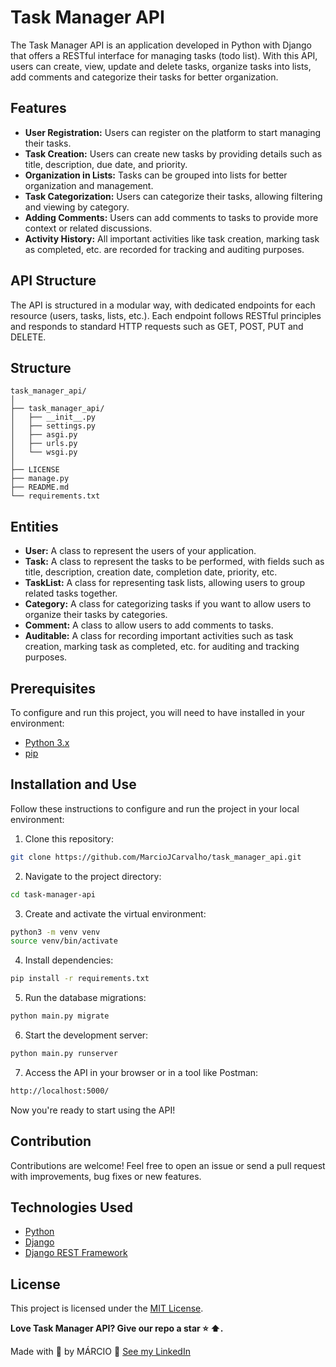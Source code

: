# Task Manager API
The Task Manager API is an application developed in Python with Django that offers a RESTful interface for managing tasks (todo list). With this API, users can create, view, update and delete tasks, organize tasks into lists, add comments and categorize their tasks for better organization.

## Features
- **User Registration:** Users can register on the platform to start managing their tasks.
- **Task Creation:** Users can create new tasks by providing details such as title, description, due date, and priority.
- **Organization in Lists:** Tasks can be grouped into lists for better organization and management.
- **Task Categorization:** Users can categorize their tasks, allowing filtering and viewing by category.
- **Adding Comments:** Users can add comments to tasks to provide more context or related discussions.
- **Activity History:** All important activities like task creation, marking task as completed, etc. are recorded for tracking and auditing purposes.

## API Structure
The API is structured in a modular way, with dedicated endpoints for each resource (users, tasks, lists, etc.). Each endpoint follows RESTful principles and responds to standard HTTP requests such as GET, POST, PUT and DELETE.

## Structure
```plaintext
task_manager_api/
│
├── task_manager_api/
│   ├── __init__.py
│   ├── settings.py
│   ├── asgi.py
│   ├── urls.py
│   └── wsgi.py
│
├── LICENSE
├── manage.py
├── README.md
└── requirements.txt
```

## Entities
- **User:** A class to represent the users of your application.
- **Task:** A class to represent the tasks to be performed, with fields such as title, description, creation date, completion date, priority, etc.
- **TaskList:** A class for representing task lists, allowing users to group related tasks together.
- **Category:** A class for categorizing tasks if you want to allow users to organize their tasks by categories.
- **Comment:** A class to allow users to add comments to tasks.
- **Auditable:** A class for recording important activities such as task creation, marking task as completed, etc. for auditing and tracking purposes.

## Prerequisites

To configure and run this project, you will need to have installed in your environment:

- [Python 3.x](https://www.python.org/downloads/)
- [pip](https://pip.pypa.io/en/stable/installing/)

## Installation and Use

Follow these instructions to configure and run the project in your local environment:

1. Clone this repository:

```bash
git clone https://github.com/MarcioJCarvalho/task_manager_api.git
```

2. Navigate to the project directory:

```bash
cd task-manager-api
```

3. Create and activate the virtual environment:

```bash
python3 -m venv venv
source venv/bin/activate
```

4. Install dependencies:

```bash
pip install -r requirements.txt
```

5. Run the database migrations:

```bash
python main.py migrate
```

6. Start the development server:

```bash
python main.py runserver
```

7. Access the API in your browser or in a tool like Postman:

```bash
http://localhost:5000/
```

Now you're ready to start using the API!

## Contribution

Contributions are welcome! Feel free to open an issue or send a pull request with improvements, bug fixes or new features.

## Technologies Used
- [Python](https://www.python.org/)
- [Django](https://developer.mozilla.org/pt-BR/docs/Learn/Server-side/Django)
- [Django REST Framework](https://www.django-rest-framework.org/)

## License

This project is licensed under the [MIT License](LICENSE).

**Love Task Manager API? Give our repo a star :star: :arrow_up:.**

Made with :blue_heart: by MÁRCIO :wave: [See my LinkedIn](https://www.linkedin.com/in/marciojcarvalho/)


